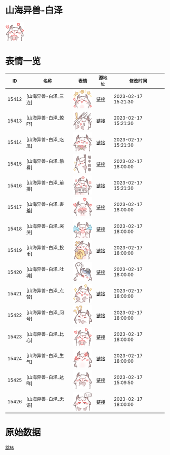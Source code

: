 # 山海异兽-白泽

<img src="./cover.png" height="60" alt="cover" />

# 表情一览

|ID|名称|表情|源地址|修改时间|
|----|----|----|----|----|
|15412|[山海异兽-白泽_三连]|<img src="./pic/015412_%5B山海异兽-白泽_三连%5D.png" height="60" alt="三连"/>|[链接](https://i0.hdslb.com/bfs/garb/1c6ac3b45957ff816bf52f8adcaf5be8b0948a3d.png)|2023-02-17 15:21:30|
|15413|[山海异兽-白泽_惊吓]|<img src="./pic/015413_%5B山海异兽-白泽_惊吓%5D.png" height="60" alt="惊吓"/>|[链接](https://i0.hdslb.com/bfs/garb/db25456fd13aa22d9046ea54c82cf90f4c8f1388.png)|2023-02-17 15:21:30|
|15414|[山海异兽-白泽_吃瓜]|<img src="./pic/015414_%5B山海异兽-白泽_吃瓜%5D.png" height="60" alt="吃瓜"/>|[链接](https://i0.hdslb.com/bfs/garb/fd812570ce3bf90633897495c7f857fa3179e997.png)|2023-02-17 15:21:30|
|15415|[山海异兽-白泽_偷看]|<img src="./pic/015415_%5B山海异兽-白泽_偷看%5D.png" height="60" alt="偷看"/>|[链接](https://i0.hdslb.com/bfs/garb/4e1e61d60ba58d25349ac1e7dc674fd1b3e5ca98.png)|2023-02-17 18:00:00|
|15416|[山海异兽-白泽_前排]|<img src="./pic/015416_%5B山海异兽-白泽_前排%5D.png" height="60" alt="前排"/>|[链接](https://i0.hdslb.com/bfs/garb/5642cb96007d18d5762d97f8eab10ee0646d9756.png)|2023-02-17 15:21:30|
|15417|[山海异兽-白泽_害羞]|<img src="./pic/015417_%5B山海异兽-白泽_害羞%5D.png" height="60" alt="害羞"/>|[链接](https://i0.hdslb.com/bfs/garb/d59018f461762d6bf98da3930e5bc8dc50242945.png)|2023-02-17 18:00:00|
|15418|[山海异兽-白泽_哭哭]|<img src="./pic/015418_%5B山海异兽-白泽_哭哭%5D.png" height="60" alt="哭哭"/>|[链接](https://i0.hdslb.com/bfs/garb/04fb6e9b029e5c8dbebde3095be86e45544df057.png)|2023-02-17 18:00:00|
|15419|[山海异兽-白泽_投币]|<img src="./pic/015419_%5B山海异兽-白泽_投币%5D.png" height="60" alt="投币"/>|[链接](https://i0.hdslb.com/bfs/garb/e75bffb37d0ed5eec84c0ebd852f541877fc1cf6.png)|2023-02-17 18:00:00|
|15420|[山海异兽-白泽_吐魂]|<img src="./pic/015420_%5B山海异兽-白泽_吐魂%5D.png" height="60" alt="吐魂"/>|[链接](https://i0.hdslb.com/bfs/garb/08b550d8f3ebd3c91cb082a1b904c00428e59edc.png)|2023-02-17 18:00:00|
|15421|[山海异兽-白泽_点赞]|<img src="./pic/015421_%5B山海异兽-白泽_点赞%5D.png" height="60" alt="点赞"/>|[链接](https://i0.hdslb.com/bfs/garb/e609b484eaa5f2ba8e2f3114150186d1cccce5de.png)|2023-02-17 18:00:00|
|15422|[山海异兽-白泽_问号]|<img src="./pic/015422_%5B山海异兽-白泽_问号%5D.png" height="60" alt="问号"/>|[链接](https://i0.hdslb.com/bfs/garb/7d0a9c1321d515b7855cb50c47d871299b3ec52b.png)|2023-02-17 18:00:00|
|15423|[山海异兽-白泽_比心]|<img src="./pic/015423_%5B山海异兽-白泽_比心%5D.png" height="60" alt="比心"/>|[链接](https://i0.hdslb.com/bfs/garb/8fd0cc14eba3800980e88f7f7748e499f1215c48.png)|2023-02-17 18:00:00|
|15424|[山海异兽-白泽_生气]|<img src="./pic/015424_%5B山海异兽-白泽_生气%5D.png" height="60" alt="生气"/>|[链接](https://i0.hdslb.com/bfs/garb/f29df346bf17364e45515bbffcf23f43131f51cc.png)|2023-02-17 18:00:00|
|15425|[山海异兽-白泽_达咩]|<img src="./pic/015425_%5B山海异兽-白泽_达咩%5D.png" height="60" alt="达咩"/>|[链接](https://i0.hdslb.com/bfs/garb/9c3805ed4cc1771a0732011572d37bffa5999b06.png)|2023-02-17 15:09:50|
|15426|[山海异兽-白泽_无语]|<img src="./pic/015426_%5B山海异兽-白泽_无语%5D.png" height="60" alt="无语"/>|[链接](https://i0.hdslb.com/bfs/garb/b38506f7a5380b7657945c9a6b8f1afa6bea856e.png)|2023-02-17 18:00:00|

# 原始数据

[跳转](./raw.json)

